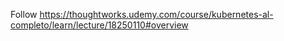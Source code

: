 Follow https://thoughtworks.udemy.com/course/kubernetes-al-completo/learn/lecture/18250110#overview
